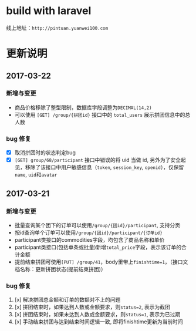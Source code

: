 # build with laravel

线上地址：`http://pintuan.yuanwei100.com`

# 更新说明

## 2017-03-22
### 新增与变更
* 商品价格移除了整型限制，数据库字段调整为`DECIMAL(14,2)`
* 可以使用 `[GET] /group/{拼团id}` 接口中的 `total_users` 展示拼团信息中的总人数

### bug 修复
* [x] 取消拼团时的状态判定bug
* [x] `[GET] group/68/participant` 接口中错误的将 uid 当做 id, 另外为了安全起见，移除了该接口中用户敏感信息（`token`, `session_key`, `openid`），仅保留`name`, `uid`和`avatar`

## 2017-03-21
### 新增与变更
* 批量查询某个团下的订单可以使用`/group/{团id}/participant`, 支持分页
* 按id查询单个订单可以使用`/group/{团id}/participant/{订单id}`
* participant类接口的commodities字段，均包含了商品名称和单价
* participant类接口(包括单条或批量)新增`total_price`字段，表示该订单的合计金额
* 提前结束拼团可使用`[PUT] /group/41`，body里带上`finishtime=1`，（接口文档名称：更新拼团状态(提前结束拼团)）

### bug 修复
1. [x] 解决拼团总金额和订单的数额对不上的问题
1. [x] 拼团结束时，如果达到人数或金额要求，则`status=2`, 表示为截团
1. [x] 拼团结束时，如果未达到人数或金额要求，则`status=1`, 表示为已过期
1. [x] 手动结束拼团与达到结束时间逻辑一致, 即将finishtime更新为当前时间

